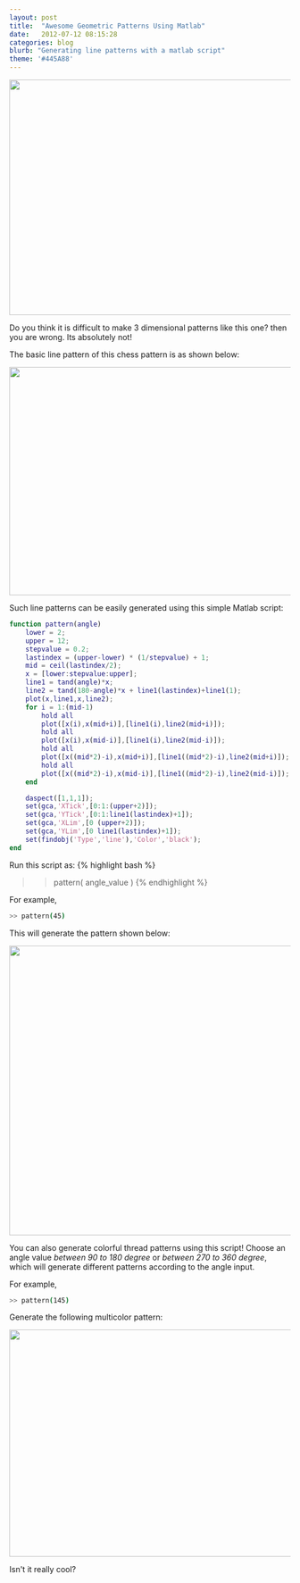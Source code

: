 ```yaml
---
layout: post
title:  "Awesome Geometric Patterns Using Matlab"
date:   2012-07-12 08:15:28
categories: blog
blurb: "Generating line patterns with a matlab script"
theme: '#445A88'
---
```


<a href="/assets/img/media/pattern-chess.png"><img class="aligncenter size-full wp-image-334" title="pattern-chess" src="/assets/img/media/pattern-chess.png" alt="" width="598" height="422" /></a>

Do you think it is difficult to make 3 dimensional patterns like this one? then you are wrong. Its absolutely not!

The basic line pattern of this chess pattern is as shown below:

<a href="/assets/img/media/35.png"><img class="aligncenter size-full wp-image-335" title="35" src="/assets/img/media/35.png" alt="" width="581" height="409" /></a>

Such line patterns can be easily generated using this simple Matlab script:

```matlab
function pattern(angle)
	lower = 2;
	upper = 12;
	stepvalue = 0.2;
	lastindex = (upper-lower) * (1/stepvalue) + 1;
	mid = ceil(lastindex/2);
	x = [lower:stepvalue:upper];
	line1 = tand(angle)*x;
	line2 = tand(180-angle)*x + line1(lastindex)+line1(1);
	plot(x,line1,x,line2);
	for i = 1:(mid-1)
		hold all
		plot([x(i),x(mid+i)],[line1(i),line2(mid+i)]);
		hold all
		plot([x(i),x(mid-i)],[line1(i),line2(mid-i)]);
		hold all
		plot([x((mid*2)-i),x(mid+i)],[line1((mid*2)-i),line2(mid+i)]);
		hold all
		plot([x((mid*2)-i),x(mid-i)],[line1((mid*2)-i),line2(mid-i)]);
	end

	daspect([1,1,1]);
	set(gca,'XTick',[0:1:(upper+2)]);
	set(gca,'YTick',[0:1:line1(lastindex)+1]);
	set(gca,'XLim',[0 (upper+2)]);
	set(gca,'YLim',[0 line1(lastindex)+1]);
	set(findobj('Type','line'),'Color','black');
end
```

Run this script as:
{% highlight bash %}
>> pattern( angle_value )
{% endhighlight %}

For example,

```bash
>> pattern(45)
```

This will generate the pattern shown below:

<a href="/assets/img/media/45.png"><img class="aligncenter  wp-image-336" title="45" src="/assets/img/media/45.png" alt="" width="554" height="519" /></a>

You can also generate colorful thread patterns using this script! Choose an angle value <em>between 90 to 180 degree</em> or <em>between 270 to 360 degree</em>, which will generate different patterns according to the angle input.

For example,

```bash
>> pattern(145)
```

Generate the following multicolor pattern:

<a href="/assets/img/media/145.png"><img class="aligncenter  wp-image-337" title="145" src="/assets/img/media/145.png" alt="" width="572" height="407" /></a>

Isn't it really cool?

[jekyll-gh]: /assets/img/media/pattern-chess.png
